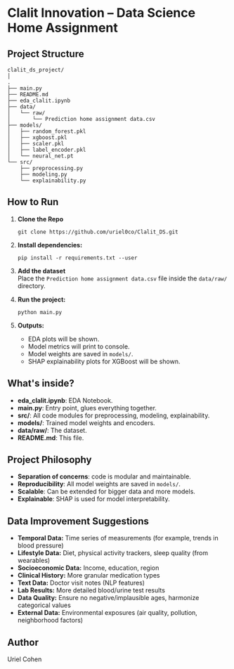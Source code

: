 # Clalit Innovation – Data Science Home Assignment

## Project Structure

```
clalit_ds_project/
│
.
├── main.py
├── README.md
├── eda_clalit.ipynb
├── data/
│   └── raw/
│       └── Prediction home assignment data.csv
├── models/
│   ├── random_forest.pkl
│   ├── xgboost.pkl
│   ├── scaler.pkl
│   ├── label_encoder.pkl
│   └── neural_net.pt
└── src/
    ├── preprocessing.py
    ├── modeling.py
    └── explainability.py
```

## How to Run
1. **Clone the Repo**
    ```
    git clone https://github.com/uriel0co/Clalit_DS.git
    ```
2. **Install dependencies:**
   ```
   pip install -r requirements.txt --user
   ```

3. **Add the dataset**  
   Place the `Prediction home assignment data.csv` file inside the `data/raw/` directory.

4. **Run the project:**
   ```
   python main.py
   ```

5. **Outputs:**  
   - EDA plots will be shown.
   - Model metrics will print to console.
   - Model weights are saved in `models/`.
   - SHAP explainability plots for XGBoost will be shown.

## What's inside?

- **eda_clalit.ipynb**: EDA Notebook.
- **main.py**: Entry point, glues everything together.
- **src/**: All code modules for preprocessing, modeling, explainability.
- **models/**: Trained model weights and encoders.
- **data/raw/**: The dataset.
- **README.md**: This file.

## Project Philosophy

- **Separation of concerns**: code is modular and maintainable.
- **Reproducibility**: All model weights are saved in `models/`.
- **Scalable**: Can be extended for bigger data and more models.
- **Explainable**: SHAP is used for model interpretability.

## Data Improvement Suggestions
- **Temporal Data:** Time series of measurements (for example, trends in blood pressure)
- **Lifestyle Data:** Diet, physical activity trackers, sleep quality (from wearables)
- **Socioeconomic Data:** Income, education, region
- **Clinical History:** More granular medication types
- **Text Data:** Doctor visit notes (NLP features)
- **Lab Results:** More detailed blood/urine test results
- **Data Quality:** Ensure no negative/implausible ages, harmonize categorical values
- **External Data:** Environmental exposures (air quality, pollution, neighborhood factors)

## Author

Uriel Cohen

